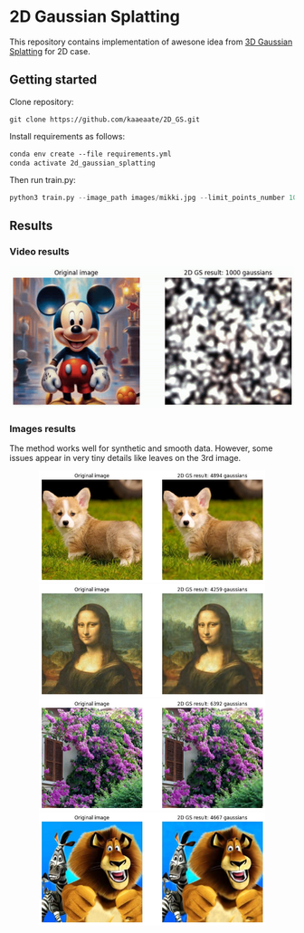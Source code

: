 # 2D Gaussian Splatting

This repository contains implementation of awesone idea from [3D Gaussian Splatting](https://github.com/graphdeco-inria/gaussian-splatting/tree/main) for 2D case.

## Getting started
Clone repository:
```commandline
git clone https://github.com/kaaeaate/2D_GS.git
```
Install requirements as follows:
```commandline
conda env create --file requirements.yml
conda activate 2d_gaussian_splatting
```
Then run train.py:
```python
python3 train.py --image_path images/mikki.jpg --limit_points_number 10000
```
## Results
### Video results
<p align='center'> 
<img src='results/mikki.gif' width='700'>
</p>

### Images results
The method works well for synthetic and smooth data. However, some issues appear in very tiny details like leaves on the 3rd image.
</p>
<p align='center'>
<img src='results/corgi.jpg' width='400'>  
  <img src='results/mona_liza.jpg' width='400'>
<img src='results/plants.jpg' width='400'> 
  <img src='results/madagaskar.jpg' width='400'>
</p>


